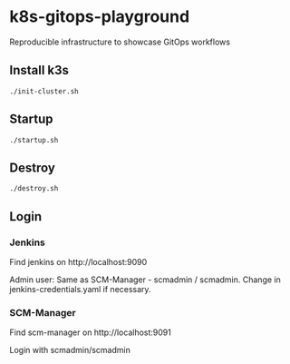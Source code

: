 # k8s-gitops-playground

Reproducible infrastructure to showcase GitOps workflows

## Install k3s

`./init-cluster.sh`

## Startup

`./startup.sh`

## Destroy

`./destroy.sh`

## Login

### Jenkins

Find jenkins on http://localhost:9090

Admin user: Same as SCM-Manager - scmadmin / scmadmin.
Change in jenkins-credentials.yaml if necessary.

### SCM-Manager

Find scm-manager on http://localhost:9091

Login with scmadmin/scmadmin

